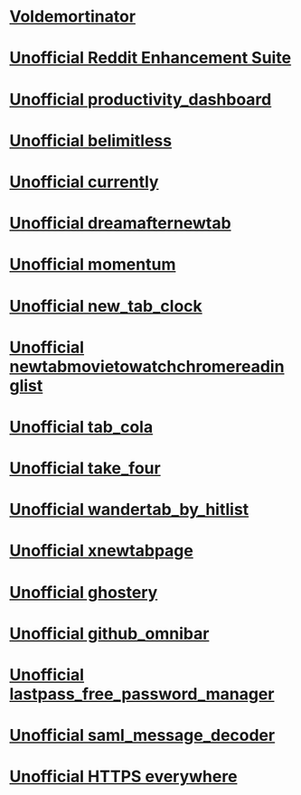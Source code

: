 
[Voldemortinator](/chrom2firefox/addons/voldemortinator-1.14-an+fx.xpi)
=======================================================================

[Unofficial Reddit Enhancement Suite](/chrom2firefox/addons/unofficial_reddit_enhancement_suite-5.4.3-an+fx.xpi)
=======================================================================

[Unofficial productivity_dashboard](/chrom2firefox/addons/newtab/unofficialbeautab_productivity_dashboard-1.0.27-an+fx.xpi)
=======================================================================
[Unofficial belimitless](/chrom2firefox/addons/newtab/unofficialbelimitless-1.3.3-an+fx.xpi)
=======================================================================
[Unofficial currently](/chrom2firefox/addons/newtab/unofficialcurrently-3.2.2-an+fx.xpi)
=======================================================================
[Unofficial dreamafternewtab](/chrom2firefox/addons/newtab/unofficialdreamafternewtab-0.3.12-an+fx.xpi)
=======================================================================
[Unofficial momentum](/chrom2firefox/addons/newtab/unofficialmomentum-0.92.2-an+fx.xpi)
=======================================================================
[Unofficial new_tab_clock](/chrom2firefox/addons/newtab/unofficialnew_tab_clock-2.6-an+fx.xpi)
=======================================================================
[Unofficial newtabmovietowatchchromereadinglist](/chrom2firefox/addons/newtab/unofficialnewtabmovietowatchchromereadinglist-1.0.6-an+fx.xpi)
=======================================================================
[Unofficial tab_cola](/chrom2firefox/addons/newtab/unofficialtab_cola-0.3-an+fx.xpi)
=======================================================================
[Unofficial take_four](/chrom2firefox/addons/newtab/unofficialtake_four-0.24-an+fx.xpi)
=======================================================================
[Unofficial wandertab_by_hitlist](/chrom2firefox/addons/newtab/unofficialwandertab_by_hitlist-1.2.11-an+fx.xpi)
=======================================================================
[Unofficial xnewtabpage](/chrom2firefox/addons/newtab/unofficialxnewtabpage-4.8.2-an+fx.xpi)
=======================================================================
[Unofficial ghostery](/chrom2firefox/addons/unofficial_ghostery-7.1.3.1-an+fx.xpi)
=======================================================================
[Unofficial github_omnibar](/chrom2firefox/addons/unofficial_github_omnibar-0.1.2-an+fx.xpi)
=======================================================================
[Unofficial lastpass_free_password_manager](/chrom2firefox/addons/unofficial_lastpass_free_password_manager-4.1.40.69-an+fx.xpi)
=======================================================================
[Unofficial saml_message_decoder](/chrom2firefox/addons/unofficial_saml_message_decoder-1.0.1-an+fx.xpi)
=======================================================================
[Unofficial HTTPS everywhere](/chrom2firefox/addons/unofficial_https_everywere-2017.2.13-an+fx.xpi)
=======================================================================
